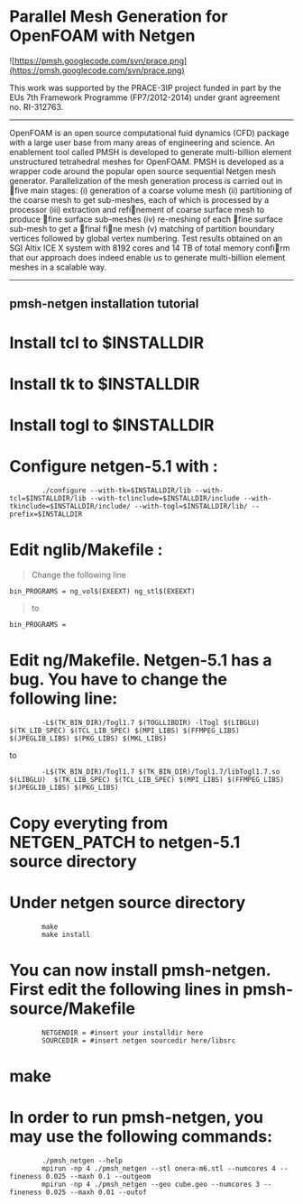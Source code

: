 # Parallel Mesh Generation for OpenFOAM with Netgen #

![https://pmsh.googlecode.com/svn/prace.png](https://pmsh.googlecode.com/svn/prace.png)

This work was supported by the PRACE-3IP project funded in part
by the EUs 7th Framework Programme (FP7/2012-2014) under grant agreement
no. RI-312763.

---


OpenFOAM is an open source computational  fuid dynamics (CFD) package with a large user
base from many areas of engineering and science. An enablement tool called PMSH  is
developed to generate multi-billion element unstructured tetrahedral meshes for OpenFOAM.
PMSH is developed as a wrapper code around the popular open source sequential Netgen mesh
generator. Parallelization of the mesh generation process is carried out in five main
stages: (i) generation of a coarse volume mesh (ii) partitioning of the coarse mesh to get
sub-meshes, each of which is processed by a processor (iii) extraction and refinement of
coarse surface mesh to produce fine surface sub-meshes (iv) re-meshing of each fine surface
sub-mesh to get a final fine mesh (v) matching of partition boundary vertices followed by
global vertex numbering.  Test results obtained  on an SGI Altix ICE X system with 8192 cores and 14 TB of total memory confirm that our  approach does indeed enable us to generate multi-billion element meshes in a  scalable way.


---


## pmsh-netgen installation tutorial ##

# Install tcl to $INSTALLDIR

# Install tk to $INSTALLDIR

# Install togl to $INSTALLDIR

# Configure netgen-5.1 with :
```
        ./configure --with-tk=$INSTALLDIR/lib --with-tcl=$INSTALLDIR/lib --with-tclinclude=$INSTALLDIR/include --with-tkinclude=$INSTALLDIR/include/ --with-togl=$INSTALLDIR/lib/ --prefix=$INSTALLDIR
```
# Edit nglib/Makefile :
> Change the following line
```
bin_PROGRAMS = ng_vol$(EXEEXT) ng_stl$(EXEEXT)
```
> to
```
bin_PROGRAMS =
```
# Edit ng/Makefile. Netgen-5.1 has a bug. You have to change the following line:
```
        -L$(TK_BIN_DIR)/Togl1.7 $(TOGLLIBDIR) -lTogl $(LIBGLU) $(TK_LIB_SPEC) $(TCL_LIB_SPEC) $(MPI_LIBS) $(FFMPEG_LIBS) $(JPEGLIB_LIBS) $(PKG_LIBS) $(MKL_LIBS)
```
to
```
        -L$(TK_BIN_DIR)/Togl1.7 $(TK_BIN_DIR)/Togl1.7/libTogl1.7.so $(LIBGLU)  $(TK_LIB_SPEC) $(TCL_LIB_SPEC) $(MPI_LIBS) $(FFMPEG_LIBS) $(JPEGLIB_LIBS) $(PKG_LIBS)
```
# Copy everyting from NETGEN\_PATCH to netgen-5.1 source directory

# Under netgen source directory
```
        make
        make install
```

# You can now install pmsh-netgen. First edit the following lines in pmsh-source/Makefile
```
        NETGENDIR = #insert your installdir here
        SOURCEDIR = #insert netgen sourcedir here/libsrc
```

# make

# In order to run pmsh-netgen, you may use the following commands:
```
        ./pmsh_netgen --help
        mpirun -np 4 ./pmsh_netgen --stl onera-m6.stl --numcores 4 --fineness 0.025 --maxh 0.1 --outgeom
        mpirun -np 4 ./pmsh_netgen --geo cube.geo --numcores 3 --fineness 0.025 --maxh 0.01 --outof
```